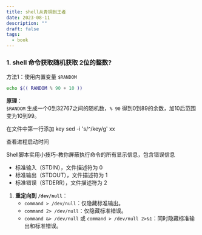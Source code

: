 ```yaml
---
title: shell从青铜到王者
date: 2023-08-11
description: ""
draft: false
tags:
  - book
---
```



### 1. shell 命令获取随机获取 2位的整数?

方法1：使用内置变量 `$RANDOM`

```bash
echo $(( RANDOM % 90 + 10 ))
```
**原理**：  
`$RANDOM` 生成一个0到32767之间的随机数，`% 90` 得到0到89的余数，加10后范围变为10到99。


在文件中第一行添加 key
sed -i 's/^/key/g' xx



查看进程启动时间



Shell脚本实用小技巧-教你屏蔽执行命令的所有显示信息，包含错误信息

-  标准输入（STDIN），文件描述符为 0
- 标准输出（STDOUT），文件描述符为 1
- 标准错误（STDERR），文件描述符为 2

1. **重定向到 `/dev/null`**：
    - `command > /dev/null`：仅隐藏标准输出。
    - `command 2> /dev/null`：仅隐藏标准错误。
    - `command &> /dev/null` 或 `command > /dev/null 2>&1`：同时隐藏标准输出和标准错误。

























